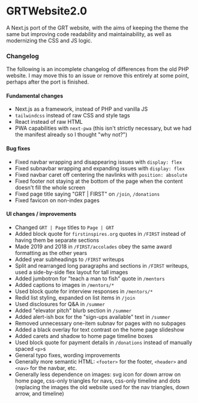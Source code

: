 # GRTWebsite2.0
A Next.js port of the GRT website, with the aims of keeping the theme the same but improving code readability and 
maintainability, as well as modernizing the CSS and JS logic.

### Changelog
The following is an incomplete changelog of differences from the old PHP website. I may move this to an issue or remove
this entirely at some point, perhaps after the port is finished.

#### Fundamental changes
- Next.js as a framework, instead of PHP and vanilla JS
- `tailwindcss` instead of raw CSS and style tags
- React instead of raw HTML
- PWA capabilities with `next-pwa` (this isn't strictly necessary, but we had the manifest already so I thought "why not?")

#### Bug fixes
- Fixed navbar wrapping and disappearing issues with `display: flex`
- Fixed subnavbar wrapping and expanding issues with `display: flex`
- Fixed navbar caret off centering the navlinks with `position: absolute`
- Fixed footer not staying at the bottom of the page when the content doesn't fill the whole screen
- Fixed page title saying "GRT | FIRST" on `/join`, `/donations`
- Fixed favicon on non-index pages

#### UI changes / improvements
- Changed `GRT | Page` titles to `Page | GRT`
- Added block quote for `firstinspires.org` quotes in `/FIRST` instead of having them be separate sections
- Made 2019 and 2018 in `/FIRST/accolades` obey the same award formatting as the other years
- Added year subheadings to `/FIRST` writeups
- Split and rearranged long paragraphs and sections in `/FIRST` writeups, used a side-by-side flex layout for tall images
- Added jumbotron for "teach a man to fish" quote in `/mentors`
- Added captions to images in `/mentors/*`
- Used block quote for interview responses in `/mentors/*`
- Redid list styling, expanded on list items in `/join`
- Used disclosures for Q&A in `/summer`
- Added "elevator pitch" blurb section in `/summer`
- Added alert-ish box for the "sign-ups available" text in `/summer`
- Removed unnecessary one-item subnav for pages with no subpages
- Added a black overlay for text contrast on the home page slideshow
- Added carets and shadow to home page timeline boxes
- Used block quote for payment details in `/donations` instead of manually spaced `<p>`s
- General typo fixes, wording improvements
- Generally more semantic HTML: `<footer>` for the footer, `<header>` and `<nav>` for the navbar, etc.
- Generally less dependence on images: svg icon for down arrow on home page, css-only triangles for navs, css-only timeline and dots (replacing the images the old website used for the nav triangles, down arrow, and timeline)
